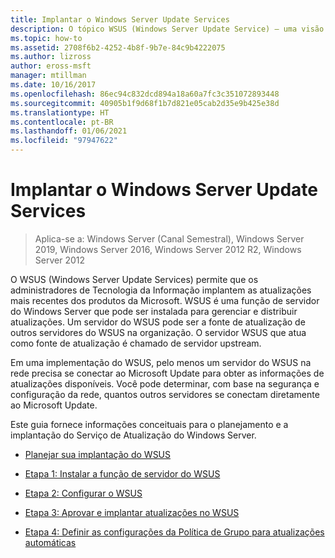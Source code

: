 ```yaml
---
title: Implantar o Windows Server Update Services
description: O tópico WSUS (Windows Server Update Service) – uma visão geral do processo da implantação com links para quatro etapas para realizá-lo
ms.topic: how-to
ms.assetid: 2708f6b2-4252-4b8f-9b7e-84c9b4222075
ms.author: lizross
author: eross-msft
manager: mtillman
ms.date: 10/16/2017
ms.openlocfilehash: 86ec94c832dcd894a18a60a7fc3c351072893448
ms.sourcegitcommit: 40905b1f9d68f1b7d821e05cab2d35e9b425e38d
ms.translationtype: HT
ms.contentlocale: pt-BR
ms.lasthandoff: 01/06/2021
ms.locfileid: "97947622"
---
```

# <a name="deploy-windows-server-update-services"></a>Implantar o Windows Server Update Services

>Aplica-se a: Windows Server (Canal Semestral), Windows Server 2019, Windows Server 2016, Windows Server 2012 R2, Windows Server 2012

O WSUS (Windows Server Update Services) permite que os administradores de Tecnologia da Informação implantem as atualizações mais recentes dos produtos da Microsoft. WSUS é uma função de servidor do Windows Server que pode ser instalada para gerenciar e distribuir atualizações. Um servidor do WSUS pode ser a fonte de atualização de outros servidores do WSUS na organização. O servidor WSUS que atua como fonte de atualização é chamado de servidor upstream.

Em uma implementação do WSUS, pelo menos um servidor do WSUS na rede precisa se conectar ao Microsoft Update para obter as informações de atualizações disponíveis. Você pode determinar, com base na segurança e configuração da rede, quantos outros servidores se conectam diretamente ao Microsoft Update.

Este guia fornece informações conceituais para o planejamento e a implantação do Serviço de Atualização do Windows Server.

-   [Planejar sua implantação do WSUS](../plan/plan-your-wsus-deployment.md)

-   [Etapa 1: Instalar a função de servidor do WSUS](1-install-the-wsus-server-role.md)

-   [Etapa 2: Configurar o WSUS](2-configure-wsus.md)

-   [Etapa 3: Aprovar e implantar atualizações no WSUS](3-approve-and-deploy-updates-in-wsus.md)

-   [Etapa 4: Definir as configurações da Política de Grupo para atualizações automáticas](4-configure-group-policy-settings-for-automatic-updates.md)

